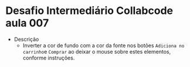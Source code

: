 # Desafio Intermediário Collabcode aula 007

- Descrição  
  - Inverter a cor de fundo com a cor da fonte nos botões `Adiciona no carrinho`e `Comprar` ao deixar o mouse sobre estes elementos, conforme instruções.
